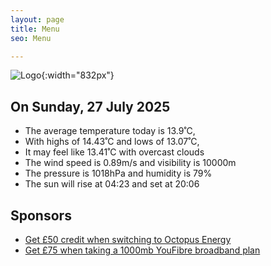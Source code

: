 ```yaml
---
layout: page
title: Menu
seo: Menu

---
```


![Logo](/images/logo.jpg){:width="832px"}

<!-- weather_marker starts -->
## On Sunday, 27 July 2025

- The average temperature today is 13.9˚C,
- With highs of 14.43˚C and lows of 13.07˚C,
- It may feel like 13.41˚C with overcast clouds
- The wind speed is 0.89m/s and visibility is 10000m
- The pressure is 1018hPa and humidity is 79%
- The sun will rise at 04:23 and set at 20:06

<!-- weather_marker ends -->

## Sponsors

- [Get £50 credit when switching to Octopus Energy](https://bit.ly/3oD1nnS)
- [Get £75 when taking a 1000mb YouFibre broadband plan](https://aklam.io/91zWhU?)
